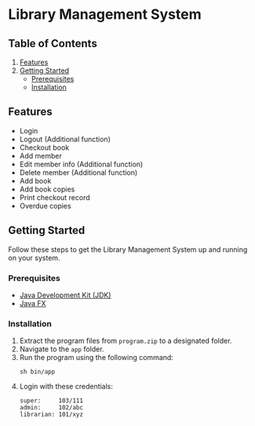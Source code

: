# Library Management System

## Table of Contents

1. [Features](#features)
2. [Getting Started](#getting-started)
    * [Prerequisites](#prerequisites)
    * [Installation](#installation)

## Features<a name="features"></a>

* Login
* Logout (Additional function)
* Checkout book
* Add member
* Edit member info (Additional function)
* Delete member (Additional function)
* Add book
* Add book copies
* Print checkout record
* Overdue copies

## Getting Started<a name="getting-started"></a>

Follow these steps to get the Library Management System up and running on your system.

### Prerequisites<a name="prerequisites"></a>

* [Java Development Kit (JDK)](https://www.oracle.com/java/technologies/javase-downloads.html)
* [Java FX](https://openjfx.io/)

### Installation<a name="installation"></a>

1. Extract the program files from `program.zip` to a designated folder.
2. Navigate to the `app` folder.
3. Run the program using the following command:
   ```
   sh bin/app
   ```
4. Login with these credentials:
    ```
   super:     103/111
   admin:     102/abc
   librarian: 101/xyz
   ```
